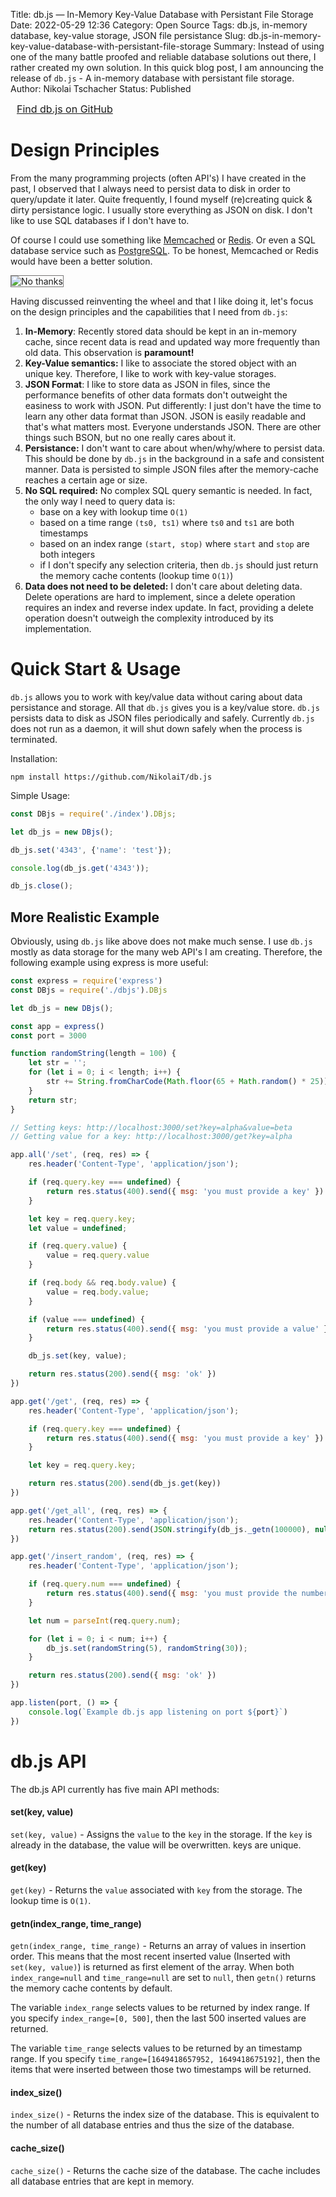 Title: db.js — In-Memory Key-Value Database with Persistant File Storage
Date: 2022-05-29 12:36
Category: Open Source
Tags: db.js, in-memory database, key-value storage, JSON file persistance
Slug: db.js-in-memory-key-value-database-with-persistant-file-storage
Summary: Instead of using one of the many battle proofed and reliable database solutions out there, I rather created my own solution. In this quick blog post, I am announcing the release of `db.js` - A in-memory database with persistant file storage.
Author: Nikolai Tschacher
Status: Published

<a class="btn" href="https://github.com/NikolaiT/db.js/" style="padding: 10px; font-size: 16px;">Find db.js on GitHub</a>

# Design Principles

From the many programming projects (often API's) I have created in the past, I observed that I always need to persist data to disk in order to query/update it later. Quite frequently, I found myself (re)creating quick & dirty persistance logic. I usually store everything as JSON on disk. I don't like to use SQL databases if I don't have to.

Of course I could use something like [Memcached](https://memcached.org/) or [Redis](https://redis.io/). Or even a SQL database service such as [PostgreSQL](https://www.postgresql.org/). To be honest, Memcached or Redis would have been a better solution.

<img src="{static}/images/no_thanks.jpeg" alt="No thanks" style="border: 1px solid #767575;" />

Having discussed reinventing the wheel and that I like doing it, let's focus on the design principles and the capabilities that I need from `db.js`:

1. **In-Memory**: Recently stored data should be kept in an in-memory cache, since recent data is read and updated way more frequently than old data. This observation is **paramount!**
2. **Key-Value semantics:** I like to associate the stored object with an unique key. Therefore, I like to work with key-value storages.
3. **JSON Format**: I like to store data as JSON in files, since the performance benefits of other data formats don't outweight the easiness to work with JSON. Put differently: I just don't have the time to learn any other data format than JSON. JSON is easily readable and that's what matters most. Everyone understands JSON. There are other things such BSON, but no one really cares about it.
4. **Persistance:** I don't want to care about when/why/where to persist data. This should be done by `db.js` in the background in a safe and consistent manner. Data is persisted to simple JSON files after the memory-cache reaches a certain age or size.
5. **No SQL required:** No complex SQL query semantic is needed. In fact, the only way I need to query data is:
    + base on a key with lookup time `O(1)`
    + based on a time range `(ts0, ts1)` where `ts0` and `ts1` are both timestamps
    + based on an index range `(start, stop)` where `start` and `stop` are both integers
    + if I don't specify any selection criteria, then `db.js` should just return the memory cache contents (lookup time `O(1)`)
6. **Data does not need to be deleted:** I don't care about deleting data. Delete operations are hard to implement, since a delete operation requires an index and reverse index update. In fact, providing a delete operation doesn't outweigh the complexity introduced by its implementation.

# Quick Start & Usage

`db.js` allows you to work with key/value data without caring about data persistance and storage. All that `db.js` gives you is a key/value store. `db.js` persists data to disk as JSON files periodically and safely. Currently `db.js` does not run as a daemon, it will shut down safely when the process is terminated.

Installation:

```
npm install https://github.com/NikolaiT/db.js
```

Simple Usage:

```js
const DBjs = require('./index').DBjs;

let db_js = new DBjs();

db_js.set('4343', {'name': 'test'});

console.log(db_js.get('4343'));

db_js.close();
```

## More Realistic Example

Obviously, using `db.js` like above does not make much sense. I use `db.js` mostly as data storage for the many web API's I am creating. Therefore, the following example using express is more useful:

```js
const express = require('express')
const DBjs = require('./dbjs').DBjs

let db_js = new DBjs();

const app = express()
const port = 3000

function randomString(length = 100) {
    let str = '';
    for (let i = 0; i < length; i++) {
        str += String.fromCharCode(Math.floor(65 + Math.random() * 25));
    }
    return str;
}

// Setting keys: http://localhost:3000/set?key=alpha&value=beta
// Getting value for a key: http://localhost:3000/get?key=alpha

app.all('/set', (req, res) => {
    res.header('Content-Type', 'application/json');

    if (req.query.key === undefined) {
        return res.status(400).send({ msg: 'you must provide a key' })
    }

    let key = req.query.key;
    let value = undefined;

    if (req.query.value) {
        value = req.query.value
    }

    if (req.body && req.body.value) {
        value = req.body.value;
    }

    if (value === undefined) {
        return res.status(400).send({ msg: 'you must provide a value' })
    }

    db_js.set(key, value);

    return res.status(200).send({ msg: 'ok' })
})

app.get('/get', (req, res) => {
    res.header('Content-Type', 'application/json');

    if (req.query.key === undefined) {
        return res.status(400).send({ msg: 'you must provide a key' })
    }

    let key = req.query.key;

    return res.status(200).send(db_js.get(key))
})

app.get('/get_all', (req, res) => {
    res.header('Content-Type', 'application/json');
    return res.status(200).send(JSON.stringify(db_js._getn(100000), null, 2))
})

app.get('/insert_random', (req, res) => {
    res.header('Content-Type', 'application/json');

    if (req.query.num === undefined) {
        return res.status(400).send({ msg: 'you must provide the number of random values to insert with the key `num`' })
    }

    let num = parseInt(req.query.num);

    for (let i = 0; i < num; i++) {
        db_js.set(randomString(5), randomString(30));
    }

    return res.status(200).send({ msg: 'ok' })
})

app.listen(port, () => {
    console.log(`Example db.js app listening on port ${port}`)
})
```

# db.js API

The db.js API currently has five main API methods:

#### set(key, value)

`set(key, value)` - Assigns the `value` to the `key` in the storage. If the `key` is already in the database, the value will be overwritten. keys are unique.

#### get(key)

`get(key)` - Returns the `value` associated with `key` from the storage. The lookup time is `O(1)`.

#### getn(index_range, time_range)

`getn(index_range, time_range)` - Returns an array of values in insertion order. This means that the most recent inserted value (Inserted with `set(key, value)`) is returned as first element of the array. When both `index_range=null` and `time_range=null` are set to `null`, then `getn()` returns the memory cache contents by default.

The variable `index_range` selects values to be returned by index range. If you specify `index_range=[0, 500]`, then the last 500 inserted values are returned.

The variable `time_range` selects values to be returned by an timestamp range. If you specify `time_range=[1649418657952, 1649418675192]`, then the items that were inserted between those two timestamps will be returned.

#### index_size()

`index_size()` - Returns the index size of the database. This is equivalent to the number of all database entries and thus the size of the database.

#### cache_size()

`cache_size()` - Returns the cache size of the database. The cache includes all database entries that are kept in memory.